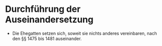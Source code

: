# Durchführung der Auseinandersetzung

- Die Ehegatten setzen sich, soweit sie nichts anderes vereinbaren, nach den §§ 1475 bis 1481 auseinander.

